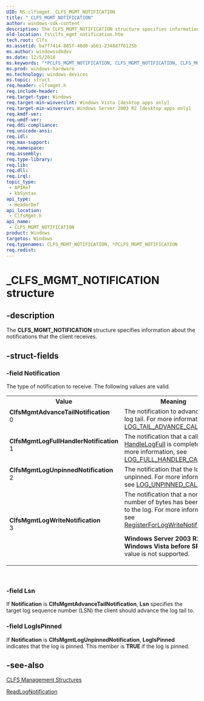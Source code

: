 ```yaml
---
UID: NS:clfsmgmt._CLFS_MGMT_NOTIFICATION
title: "_CLFS_MGMT_NOTIFICATION"
author: windows-sdk-content
description: The CLFS_MGMT_NOTIFICATION structure specifies information about the notifications that the client receives.
old-location: fs\clfs_mgmt_notification.htm
tech.root: Clfs
ms.assetid: ba7f7414-885f-40d0-ab61-2348d7f6125b
ms.author: windowssdkdev
ms.date: 12/5/2018
ms.keywords: "*PCLFS_MGMT_NOTIFICATION, CLFS_MGMT_NOTIFICATION, CLFS_MGMT_NOTIFICATION structure [Files], CLFS_MGMT_NOTIFICATION_TYPE, ClfsMgmtAdvanceTailNotification, ClfsMgmtLogFullHandlerNotification, ClfsMgmtLogUnpinnedNotification, ClfsMgmtLogWriteNotification, PCLFS_MGMT_NOTIFICATION, PCLFS_MGMT_NOTIFICATION structure pointer [Files], _CLFS_MGMT_NOTIFICATION, clfsmgmt/CLFS_MGMT_NOTIFICATION, clfsmgmt/PCLFS_MGMT_NOTIFICATION, fs.clfs_mgmt_notification"
ms.prod: windows-hardware
ms.technology: windows-devices
ms.topic: struct
req.header: clfsmgmt.h
req.include-header: 
req.target-type: Windows
req.target-min-winverclnt: Windows Vista [desktop apps only]
req.target-min-winversvr: Windows Server 2003 R2 [desktop apps only]
req.kmdf-ver: 
req.umdf-ver: 
req.ddi-compliance: 
req.unicode-ansi: 
req.idl: 
req.max-support: 
req.namespace: 
req.assembly: 
req.type-library: 
req.lib: 
req.dll: 
req.irql: 
topic_type:
 - APIRef
 - kbSyntax
api_type:
 - HeaderDef
api_location:
 - ClfsMgmt.h
api_name:
 - CLFS_MGMT_NOTIFICATION
product: Windows
targetos: Windows
req.typenames: CLFS_MGMT_NOTIFICATION, *PCLFS_MGMT_NOTIFICATION
req.redist: 
---
```


# _CLFS_MGMT_NOTIFICATION structure


## -description


The <b>CLFS_MGMT_NOTIFICATION</b> structure 
    specifies information about the notifications that the client receives.


## -struct-fields




### -field Notification


The type of notification to receive.  The following  values are valid.



<table>
<tr>
<th>Value</th>
<th>Meaning</th>
</tr>
<tr>
<td width="40%"><a id="ClfsMgmtAdvanceTailNotification"></a><a id="clfsmgmtadvancetailnotification"></a><a id="CLFSMGMTADVANCETAILNOTIFICATION"></a><dl>
<dt><b>ClfsMgmtAdvanceTailNotification</b></dt>
<dt>0</dt>
</dl>
</td>
<td width="60%">
 The notification to advance the log tail. For more information, see 
        <a href="https://msdn.microsoft.com/dfa64e5e-55ef-4102-90d5-104b1a624267">LOG_TAIL_ADVANCE_CALLBACK</a>.

</td>
</tr>
<tr>
<td width="40%"><a id="ClfsMgmtLogFullHandlerNotification"></a><a id="clfsmgmtlogfullhandlernotification"></a><a id="CLFSMGMTLOGFULLHANDLERNOTIFICATION"></a><dl>
<dt><b>ClfsMgmtLogFullHandlerNotification</b></dt>
<dt>1</dt>
</dl>
</td>
<td width="60%">
The notification that a  call to <a href="https://msdn.microsoft.com/ed4b067f-9386-4bec-a6dc-b22d6fd52390">HandleLogFull</a> is 
        complete. For more information, see 
        <a href="https://msdn.microsoft.com/7b8d3b94-2b2e-427e-9b89-530310ecc6fe">LOG_FULL_HANDLER_CALLBACK</a>.

</td>
</tr>
<tr>
<td width="40%"><a id="ClfsMgmtLogUnpinnedNotification"></a><a id="clfsmgmtlogunpinnednotification"></a><a id="CLFSMGMTLOGUNPINNEDNOTIFICATION"></a><dl>
<dt><b>ClfsMgmtLogUnpinnedNotification</b></dt>
<dt>2</dt>
</dl>
</td>
<td width="60%">
The notification that the log is unpinned. For more information, see 
        <a href="https://msdn.microsoft.com/ab3b5ffb-01a5-4678-bcfa-7e71b1f4c0f3">LOG_UNPINNED_CALLBACK</a>.

</td>
</tr>
<tr>
<td width="40%"><a id="ClfsMgmtLogWriteNotification"></a><a id="clfsmgmtlogwritenotification"></a><a id="CLFSMGMTLOGWRITENOTIFICATION"></a><dl>
<dt><b>ClfsMgmtLogWriteNotification</b></dt>
<dt>3</dt>
</dl>
</td>
<td width="60%">
The notification that a nonzero number of bytes has been written to the log. For more information, see 
        <a href="https://msdn.microsoft.com/08e197af-d88e-46dd-b862-66eb0ab27551">RegisterForLogWriteNotification</a>.
        

<b>Windows Server 2003 R2 and Windows Vista before SP1:  </b>This value is not supported.

</td>
</tr>
</table>
 


### -field Lsn

 If <b>Notification</b> is <b>ClfsMgmtAdvanceTailNotification</b>, 
      <b>Lsn</b> specifies the target log sequence number (LSN) the client should advance the log 
      tail to.


### -field LogIsPinned

If <b>Notification</b> is <b>ClfsMgmtLogUnpinnedNotification</b>, 
      <b>LogIsPinned</b> indicates  that the log is pinned. This member is 
      <b>TRUE</b> if the log is pinned.


## -see-also




<a href="https://msdn.microsoft.com/49304633-6f29-41ee-a3e1-06f884551de6">CLFS Management Structures</a>



<a href="https://msdn.microsoft.com/08931011-511b-471b-9a4a-ebc96e963c51">ReadLogNotification</a>
 

 

